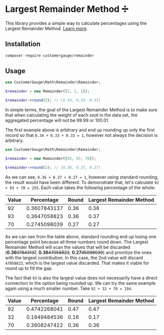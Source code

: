 # Largest Remainder Method ➗

This library provides a simple way to calculate percentages using the Largest Remainder Method.
[Learn more](https://en.wikipedia.org/wiki/Largest_remainder_method).

## Installation

```bash
composer require customergauge/remainder
```

## Usage

```php
use CustomerGauge\Math\Remainder\Remainder;

$remainder = new Remainder([1, 1, 1]);

$remainder->round(2); // [0.34, 0.33, 0.33]
```

In simple terms, the goal of the Largest Remainder Method is to make
sure that when calculating the weight of each _seat_ in the data set,
the aggregated percentage will not be 99.99 or 100.01.

The first example above is arbitrary and end up rounding up only the
first record so that `0.34 + 0.33 + 0.33 = 1`, however not always
the decision is arbitrary.

```php
use CustomerGauge\Math\Remainder\Remainder;

$remainder = new Remainder([92, 93, 70]);

$remainder->round(2); // [0.36, 0.37, 0.27]
```

As we can see, `0.36 + 0.37 + 0.27 = 1`, however using standard
rounding, the result would have been different. To demonstrate that,
let's calculate `92 + 93 + 70 = 255`. Each value takes the following
percentage of the whole:


| Value | Percentage   | Round | Largest Remainder Method |
|-------|--------------|-------|--------------------------|
| 92    | 0.3607843137 | 0.36  | 0.36 |
| 93    | 0.3647058823 | 0.36  | 0.37 |
| 70    | 0.2745098039 | 0.27  | 0.27 |

As we can see from the table above, standard rounding end up
losing one percentage point because all three numbers round
down. The Largest Remainder Method will scan the values that will
be discarded (**0.36**~~07843137~~, **0.36**~~47058823~~, 
**0.27**~~45098039~~) and prioritize the ones with the largest
contribution. In this case, the 2nd value will discard `47058823`,
which is the largest value discarded. That makes it viable for
round up to fill the gap.

The fact that `93` is also the largest value does not necessarily
have a direct connection to the option being rounded up. We can
try the same example again using a much smaller number. Take
`92 + 32 + 70 = 194`.

| Value | Percentage   | Round | Largest Remainder Method |
|-------|--------------|-------|--------------------------|
| 92    | 0.4742268041 | 0.47  | 0.47 |
| 32    | 0.1649484536 | 0.16  | 0.17 |
| 70    | 0.3608247422 | 0.36  | 0.36 |